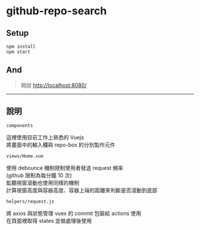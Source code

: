 # github-repo-search

## Setup
```
npm install
npm start
```

## And
>開啟 [http://localhost:8080/](http://localhost:8080/ )
* * *
## 說明
```
components
```
這裡使用目前工作上熟悉的 Vuejs  
將畫面中的輸入欄與 repo-box 的分別製作元件  

```
views/Home.vue
```
使用 debounce 機制限制使用者發送 request 頻率  
(github 限制為每分鐘 10 次)  
監聽視窗滾動也使用同樣的機制  
計算視窗高度與容器高度、容器上端的距離來判斷是否滾動到底部

```
helpers/request.js
```
將 axios 與狀態管理 vuex 的 commit 包裝給 actions 使用  
在頁面裡取得 states 並做處理後使用